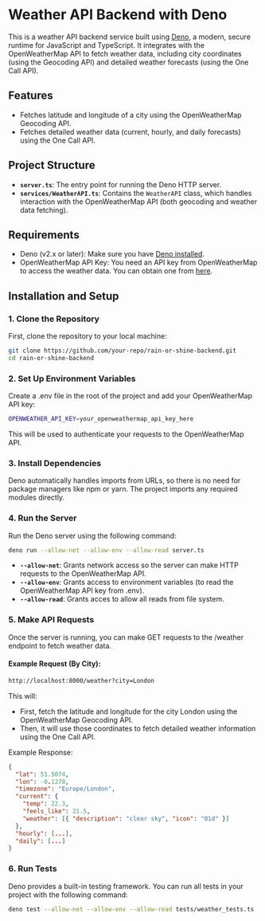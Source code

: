 # Weather API Backend with Deno

This is a weather API backend service built using [Deno](https://deno.land/), a modern, secure runtime for JavaScript and TypeScript. It integrates with the OpenWeatherMap API to fetch weather data, including city coordinates (using the Geocoding API) and detailed weather forecasts (using the One Call API).

## Features

- Fetches latitude and longitude of a city using the OpenWeatherMap Geocoding API.
- Fetches detailed weather data (current, hourly, and daily forecasts) using the One Call API.

## Project Structure

- **`server.ts`**: The entry point for running the Deno HTTP server.
- **`services/WeatherAPI.ts`**: Contains the `WeatherAPI` class, which handles interaction with the OpenWeatherMap API (both geocoding and weather data fetching).

## Requirements

- Deno (v2.x or later): Make sure you have [Deno installed](https://deno.land/manual/getting_started/installation).
- OpenWeatherMap API Key: You need an API key from OpenWeatherMap to access the weather data. You can obtain one from [here](https://home.openweathermap.org/users/sign_up).

## Installation and Setup

### 1. Clone the Repository

First, clone the repository to your local machine:

```bash
git clone https://github.com/your-repo/rain-or-shine-backend.git
cd rain-or-shine-backend
```

### 2. Set Up Environment Variables

Create a .env file in the root of the project and add your OpenWeatherMap API key:

```bash
OPENWEATHER_API_KEY=your_openweathermap_api_key_here
```

This will be used to authenticate your requests to the OpenWeatherMap API.

### 3. Install Dependencies

Deno automatically handles imports from URLs, so there is no need for package managers like npm or yarn. The project imports any required modules directly.

### 4. Run the Server

Run the Deno server using the following command:

```bash
deno run --allow-net --allow-env --allow-read server.ts
```

-  **`--allow-net`**: Grants network access so the server can make HTTP requests to the OpenWeatherMap API.
-  **`--allow-env`**: Grants access to environment variables (to read the OpenWeatherMap API key from .env).
-  **`--allow-read`**: Grants acces to allow all reads from file system.

### 5. Make API Requests

Once the server is running, you can make GET requests to the /weather endpoint to fetch weather data.

#### Example Request (By City):

```bash
http://localhost:8000/weather?city=London
```

This will:

- First, fetch the latitude and longitude for the city London using the OpenWeatherMap Geocoding API.
- Then, it will use those coordinates to fetch detailed weather information using the One Call API.

Example Response:

```json
{
  "lat": 51.5074,
  "lon": -0.1278,
  "timezone": "Europe/London",
  "current": {
    "temp": 22.3,
    "feels_like": 21.5,
    "weather": [{ "description": "clear sky", "icon": "01d" }]
  },
  "hourly": [...],
  "daily": [...]
}
```

### 6. Run Tests

Deno provides a built-in testing framework. You can run all tests in your project with the following command:

```bash
deno test --allow-net --allow-env --allow-read tests/weather_tests.ts
```